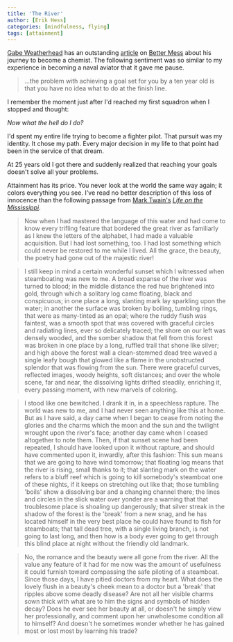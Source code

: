 ```yaml
---
title: 'The River'
author: [Erik Hess]
categories: [mindfulness, flying]
tags: [attainment]
---
```


[Gabe Weatherhead](http://macdrifter.com) has an outstanding [article](http://bettermess.com/expertise-does-not-have-units/) on [Better Mess](http://bettermess.com) about his journey to become a chemist. The following sentiment was so similar to my experience in becoming a naval aviator that it gave me pause.

> ...the problem with achieving a goal set for you by a ten year old is that you have no idea what to do at the finish line.

I remember the moment just after I'd reached my first squadron when I stopped and thought: 

*Now what the hell do I do?*

I'd spent my entire life trying to become a fighter pilot. That pursuit was my identity. It chose my path. Every major decision in my life to that point had been in the service of that dream. 

At 25 years old I got there and suddenly realized that reaching your goals doesn't solve all your problems.

Attainment has its price. You never look at the world the same way again; it colors everything you see. I've read no better description of this loss of innocence than the following passage from [Mark Twain's](http://en.wikipedia.org/wiki/Mark_Twain) [*Life on the Mississippi*](http://www.gutenberg.org/ebooks/245).

> Now when I had mastered the language of this water and had come to know every trifling feature that bordered the great river as familiarly as I knew the letters of the alphabet, I had made a valuable acquisition. But I had lost something, too. I had lost something which could never be restored to me while I lived. All the grace, the beauty, the poetry had gone out of the majestic river! 

> I still keep in mind a certain wonderful sunset which I witnessed when steamboating was new to me. A broad expanse of the river was turned to blood; in the middle distance the red hue brightened into gold, through which a solitary log came floating, black and conspicuous; in one place a long, slanting mark lay sparkling upon the water; in another the surface was broken by boiling, tumbling rings, that were as many-tinted as an opal; where the ruddy flush was faintest, was a smooth spot that was covered with graceful circles and radiating lines, ever so delicately traced; the shore on our left was densely wooded, and the somber shadow that fell from this forest was broken in one place by a long, ruffled trail that shone like silver; and high above the forest wall a clean-stemmed dead tree waved a single leafy bough that glowed like a flame in the unobstructed splendor that was flowing from the sun. There were graceful curves, reflected images, woody heights, soft distances; and over the whole scene, far and near, the dissolving lights drifted steadily, enriching it, every passing moment, with new marvels of coloring.

> I stood like one bewitched. I drank it in, in a speechless rapture. The world was new to me, and I had never seen anything like this at home. But as I have said, a day came when I began to cease from noting the glories and the charms which the moon and the sun and the twilight wrought upon the river's face; another day came when I ceased altogether to note them. Then, if that sunset scene had been repeated, I should have looked upon it without rapture, and should have commented upon it, inwardly, after this fashion: This sun means that we are going to have wind tomorrow; that floating log means that the river is rising, small thanks to it; that slanting mark on the water refers to a bluff reef which is going to kill somebody's steamboat one of these nights, if it keeps on stretching out like that; those tumbling 'boils' show a dissolving bar and a changing channel there; the lines and circles in the slick water over yonder are a warning that that troublesome place is shoaling up dangerously; that silver streak in the shadow of the forest is the 'break' from a new snag, and he has located himself in the very best place he could have found to fish for steamboats; that tall dead tree, with a single living branch, is not going to last long, and then how is a body ever going to get through this blind place at night without the friendly old landmark.

> No, the romance and the beauty were all gone from the river. All the value any feature of it had for me now was the amount of usefulness it could furnish toward compassing the safe piloting of a steamboat. Since those days, I have pitied doctors from my heart. What does the lovely flush in a beauty's cheek mean to a doctor but a 'break' that ripples above some deadly disease? Are not all her visible charms sown thick with what are to him the signs and symbols of hidden decay? Does he ever see her beauty at all, or doesn't he simply view her professionally, and comment upon her unwholesome condition all to himself? And doesn't he sometimes wonder whether he has gained most or lost most by learning his trade?